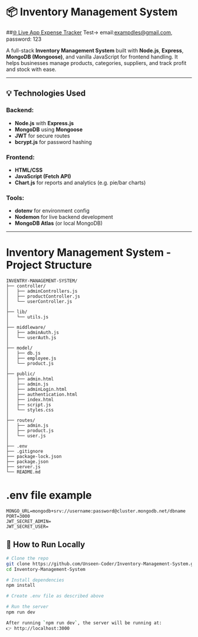 # 📦 Inventory Management System

##[🌐 Live App Expense Tracker](https://inventory-management-system-3kay.onrender.com)
Test-> email:exampdles@gmail.com, password: 123

A full-stack **Inventory Management System** built with **Node.js**, **Express**, **MongoDB (Mongoose)**, and vanilla JavaScript for frontend handling. It helps businesses manage products, categories, suppliers, and track profit and stock with ease.

---

## 💡 Technologies Used

### Backend:
- **Node.js** with **Express.js**
- **MongoDB** using **Mongoose**
- **JWT** for secure routes
- **bcrypt.js** for password hashing

### Frontend:
- **HTML/CSS**
- **JavaScript (Fetch API)**
- **Chart.js** for reports and analytics (e.g. pie/bar charts)

### Tools:
- **dotenv** for environment config
- **Nodemon** for live backend development
- **MongoDB Atlas** (or local MongoDB)

---
# Inventory Management System - Project Structure

```
INVENTRY-MANAGEMENT-SYSTEM/
├── controller/               
│   ├── adminControllers.js
│   ├── productController.js
│   └── userController.js
│
├── lib/                     
│   └── utils.js
│
├── middleware/               
│   ├── adminAuth.js
│   └── userAuth.js
│
├── model/                   
│   ├── db.js
│   ├── employee.js
│   └── product.js
│
├── public/                  
│   ├── admin.html
│   ├── admin.js
│   ├── adminLogin.html
│   ├── authentication.html
│   ├── index.html
│   ├── script.js
│   └── styles.css
│
├── routes/                  
│   ├── admin.js
│   ├── product.js
│   └── user.js
│
├── .env                      
├── .gitignore               
├── package-lock.json         
├── package.json              
├── server.js                
└── README.md
```

# .env file example
```
MONGO_URL=mongodb+srv://username:password@cluster.mongodb.net/dbname
PORT=3000
JWT_SECRET_ADMIN=
JWT_SECRET_USER=
```



## 🚀 How to Run Locally

```bash
# Clone the repo
git clone https://github.com/Unseen-Coder/Inventory-Management-System.git
cd Inventory-Management-System

# Install dependencies
npm install

# Create .env file as described above

# Run the server
npm run dev

After running `npm run dev`, the server will be running at:
👉 http://localhost:3000
